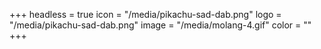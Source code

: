 +++
headless = true
icon = "/media/pikachu-sad-dab.png"
logo = "/media/pikachu-sad-dab.png"
image = "/media/molang-4.gif"
color = ""
+++
